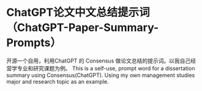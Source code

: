 # ChatGPT论文中文总结提示词（ChatGPT-Paper-Summary-Prompts）
开源一个自用，利用ChatGPT 的 Consensus 做论文总结的提示词。以我自己经营学专业和研究课题为例。
This is a self-use, prompt word for a dissertation summary using Consensus(ChatGPT). Using my own management studies major and research topic as an example.
